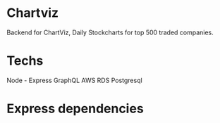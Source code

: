 #  Chartviz

Backend for ChartViz, Daily Stockcharts for top 500 traded companies.

# Techs 

Node - Express
GraphQL
AWS RDS Postgresql


# Express dependencies 

